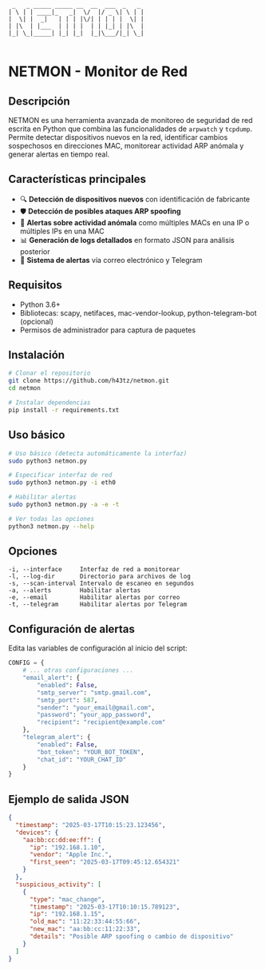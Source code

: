 ```
 _   _ _____ _____ __  __  ___  _   _ 
| \ | | ____|_   _|  \/  |/ _ \| \ | |
|  \| |  _|   | | | |\/| | | | |  \| |
| |\  | |___  | | | |  | | |_| | |\  |
|_| \_|_____| |_| |_|  |_|\___/|_| \_|
                                      
```

# NETMON - Monitor de Red

## Descripción

NETMON es una herramienta avanzada de monitoreo de seguridad de red escrita en Python que combina las funcionalidades de `arpwatch` y `tcpdump`. Permite detectar dispositivos nuevos en la red, identificar cambios sospechosos en direcciones MAC, monitorear actividad ARP anómala y generar alertas en tiempo real.

## Características principales

- 🔍 **Detección de dispositivos nuevos** con identificación de fabricante
- 🛡️ **Detección de posibles ataques ARP spoofing** 
- 🚨 **Alertas sobre actividad anómala** como múltiples MACs en una IP o múltiples IPs en una MAC
- 📊 **Generación de logs detallados** en formato JSON para análisis posterior
- 📱 **Sistema de alertas** vía correo electrónico y Telegram

## Requisitos

- Python 3.6+
- Bibliotecas: scapy, netifaces, mac-vendor-lookup, python-telegram-bot (opcional)
- Permisos de administrador para captura de paquetes

## Instalación

```bash
# Clonar el repositorio
git clone https://github.com/h43tz/netmon.git
cd netmon

# Instalar dependencias
pip install -r requirements.txt
```

## Uso básico

```bash
# Uso básico (detecta automáticamente la interfaz)
sudo python3 netmon.py

# Especificar interfaz de red
sudo python3 netmon.py -i eth0

# Habilitar alertas
sudo python3 netmon.py -a -e -t

# Ver todas las opciones
python3 netmon.py --help
```

## Opciones

```
-i, --interface     Interfaz de red a monitorear
-l, --log-dir       Directorio para archivos de log
-s, --scan-interval Intervalo de escaneo en segundos
-a, --alerts        Habilitar alertas
-e, --email         Habilitar alertas por correo
-t, --telegram      Habilitar alertas por Telegram
```

## Configuración de alertas

Edita las variables de configuración al inicio del script:

```python
CONFIG = {
    # ... otras configuraciones ...
    "email_alert": {
        "enabled": False,
        "smtp_server": "smtp.gmail.com",
        "smtp_port": 587,
        "sender": "your_email@gmail.com",
        "password": "your_app_password",
        "recipient": "recipient@example.com"
    },
    "telegram_alert": {
        "enabled": False,
        "bot_token": "YOUR_BOT_TOKEN",
        "chat_id": "YOUR_CHAT_ID"
    }
}
```

## Ejemplo de salida JSON

```json
{
  "timestamp": "2025-03-17T10:15:23.123456",
  "devices": {
    "aa:bb:cc:dd:ee:ff": {
      "ip": "192.168.1.10",
      "vendor": "Apple Inc.",
      "first_seen": "2025-03-17T09:45:12.654321"
    }
  },
  "suspicious_activity": [
    {
      "type": "mac_change",
      "timestamp": "2025-03-17T10:10:15.789123",
      "ip": "192.168.1.15",
      "old_mac": "11:22:33:44:55:66",
      "new_mac": "aa:bb:cc:11:22:33",
      "details": "Posible ARP spoofing o cambio de dispositivo"
    }
  ]
}
```


